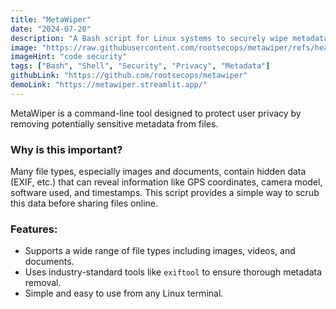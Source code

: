 ```yaml
---
title: "MetaWiper"
date: "2024-07-20"
description: "A Bash script for Linux systems to securely wipe metadata from various file types, enhancing user privacy and data security."
image: "https://raw.githubusercontent.com/rootsecops/metawiper/refs/heads/main/assests/metawiper.streamlit.app.jpeg"
imageHint: "code security"
tags: ["Bash", "Shell", "Security", "Privacy", "Metadata"]
githubLink: "https://github.com/rootsecops/metawiper"
demoLink: "https://metawiper.streamlit.app/"
---
```


MetaWiper is a command-line tool designed to protect user privacy by removing potentially sensitive metadata from files. 

### Why is this important?

Many file types, especially images and documents, contain hidden data (EXIF, etc.) that can reveal information like GPS coordinates, camera model, software used, and timestamps. This script provides a simple way to scrub this data before sharing files online.

### Features:
- Supports a wide range of file types including images, videos, and documents.
- Uses industry-standard tools like `exiftool` to ensure thorough metadata removal.
- Simple and easy to use from any Linux terminal.
